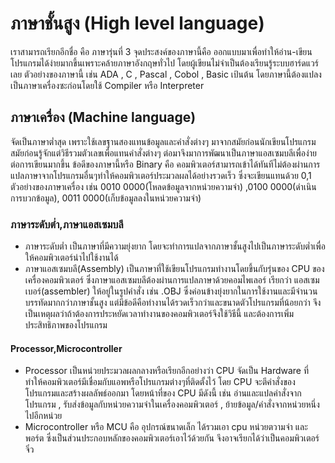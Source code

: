 # ภาษาชั้นสูง (High level language) 
  เราสามารถเรียกอีกชื่อ คือ ภาษารุ่นที่ 3 จุดประสงค์ของภาษานี้คือ ออกแบบมาเพื่อทำให้อ่าน-เขียนโปรแกรมได้ง่ายมากขึ้นเพราะคล้ายภาษาอังกฤษทั่วไป โดยผู้เขียนไม่จำเป็นต้องเรียนรู้ระบบฮาร์ดแวร์เลย ตัวอย่างของภาษานี้ เช่น ADA , C , Pascal , Cobol , Basic เป้นต้น โดยภาษานี้ต้องแปลงเป็นภาษาเครื่องซะก่อนโดยใช้ Compiler หรือ Interpreter
## ภาษาเครื่อง (Machine language)
  จัดเป็นภาษาต่ำสุด เพราะใช้เลขฐานสองแทนข้อมูลและคำสั่งต่างๆ มาจากสมัยก่อนนักเขียนโปรแกรมสมัยก่อนรู้จักแต่วิธีรวมตัวเลขเพื่อแทนคำสั่งต่างๆ ต่อมาจึงมาการพัฒนาเป็นภาษาแอสเซมบลีเพื่อง่ายต่อการเขียนมากขึ้น ข้อดีของภาษานี้หรือ Binary คือ คอมพิวเตอร์สามารถเข้าได้ทันทีไม่ต้องผ่านการแปลภาษาจากโปรแกรมอื่นๆทำให้คอมพิวเตอร์ประมวลผลได้อย่างรวดเร็ว ซึ่งจะเขียนแทนด้วย 0,1 ตัวอย่างของภาษาเครื่อง เช่น 0010 0000(โหลดข้อมูลจากหน่วยความจำ) ,0100 0000(ดำเนินการบวกข้อมูล), 0011 0000(เก็บข้อมูลลงในหน่วยความจำ)
### ภาษาระดับต่ำ,ภาษาแอสเซมบลี 
* ภาษาระดับต่ำ เป็นภาษาที่มีความยุ่งยาก โดยจะทำการแปลจากภาษาชั้นสูงไปเป็นภาษาระดับต่ำเพื่อให้คอมพิวเตอร์นำไปใช้งานได้
* ภาษาแอสเซมบลี(Assembly) เป็นภาษาที่ใช้เขียนโปรแกรมทำงานโดยขึ้นกับรุ่นของ CPU ของเครื่องคอมพิวเตอร์ ซึ่งภาษาแอสเซมบลีต้องผ่านการแปลภาษาด้วยคอมไพเลอร์ เรียกว่า แอสเซมเบอร์(assembler) ให้อยู่ในรูปคำสั่ง เช่น .OBJ ซึ่งค่อนข้างยุ่งยากในการใช้งานและมีจำนวนบรรทัดมากกว่าภาษาชั้นสูง แต่มีข้อดีคือทำงานได้รวดเร็วกว่าและขนาดตัวโปรแกรมที่น้อยกว่า จึงเป็นเหตุผลว่าถ้าต้องการประหยัดเวลาทำงานของคอมพิวเตอร์จึงใช้วิธีนี้ และต้องการเพิ่มประสิทธิภาพของโปรแกรม
#### Processor,Microcontroller
* Processor เป็นหน่วยประมวลผลกลางหรือเรียกอีกอย่างว่า CPU จัดเป็น Hardware ที่ทำให้คอมพิวเตอร์มีเชื่อมกับแอพหรือโปรแกรมต่างๆที่ติดตั้งไว้ โดย CPU จะตีคำสั่งของโปรแกรมและสร้างผลลัพธ์ออกมา โดยหน้าที่ของ CPU มีดังนี้ เช่น อ่านและแปลคำสั่งจากโปรแกรม , รับส่งข้อมูลกับหน่วยความจำในเครื่องคอมพิวเตอร์ , ย้ายข้อมูล/คำสั่งจากหน่วยหนึ่งไปอีกหน่วย
* Microcontroller หรือ MCU คือ อุปกรณ์ขนาดเล็ก ได้รวมเอา cpu หน่วยตวามจำ และพอร์ต ซึ่งเป็นส่วนประกอบหลักของคอมพิวเตอร์เอาไว้ด้วยกัน จึงอาจเรียกได้ว่าเป็นคอมพิวเตอร์จิ๋ว
